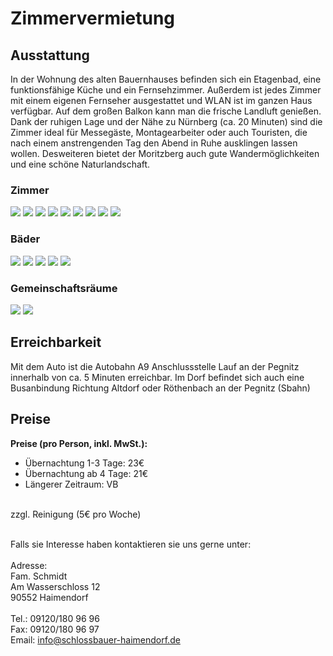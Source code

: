 # Zimmervermietung

<image-slider :images="['zimmer-4.jpg', 'zimmer-5.jpg','zimmer-6.jpg','haus-2.jpg', 'haus-3.jpg']"></image-slider>


## Ausstattung
In der Wohnung des alten Bauernhauses befinden sich ein Etagenbad, eine funktionsfähige Küche und ein Fernsehzimmer. 
Außerdem ist jedes Zimmer mit einem eigenen Fernseher ausgestattet und WLAN ist im ganzen Haus verfügbar.
Auf dem großen Balkon kann man die frische Landluft genießen.   
Dank der ruhigen Lage und der Nähe zu Nürnberg (ca. 20 Minuten) sind die Zimmer ideal für Messegäste, Montagearbeiter oder auch Touristen, die nach einem anstrengenden Tag den Abend in Ruhe ausklingen lassen wollen. Desweiteren bietet der Moritzberg auch gute Wandermöglichkeiten und eine schöne Naturlandschaft.

### Zimmer

<div class="flex justify-between flex-wrap">
    <img class="my-6 h-64 w-full lg:w-5/12 object-cover" src="/img/zimmer/photo_2020-08-12_20-30-28.jpg" />
    <img class="my-6 h-64 w-full lg:w-5/12 object-cover" src="/img/zimmer/photo_2020-08-12_20-30-37.jpg" />
    <img class="my-6 h-64 w-full lg:w-5/12 object-cover" src="/img/zimmer/photo_2020-08-12_20-30-41.jpg" />
    <img class="my-6 h-64 w-full lg:w-5/12 object-cover" src="/img/zimmer/photo_2020-08-12_20-30-42.jpg" />
    <img class="my-6 h-64 w-full lg:w-5/12 object-cover" src="/img/zimmer/photo_2020-08-12_20-30-45.jpg" />
    <img class="my-6 h-64 w-full lg:w-5/12 object-cover" src="/img/zimmer/photo_2020-08-12_20-30-47.jpg" />
    <img class="my-6 h-64 w-full lg:w-5/12 object-cover" src="/img/zimmer/photo_2020-08-12_20-30-48.jpg" />
    <img class="my-6 h-64 w-full lg:w-5/12 object-cover" src="/img/zimmer/photo_2020-08-12_20-30-50.jpg" />
    <img class="my-6 h-64 w-full lg:w-5/12 object-cover" src="/img/zimmer/photo_2020-08-12_20-30-51.jpg" />
</div>

### Bäder
<div class="flex justify-between flex-wrap">
    <img class="my-6 w-full lg:w-5/12 object-cover" src="/img/zimmer/photo_2020-08-12_20-30-33.jpg" />
    <img class="my-6 w-full lg:w-5/12 object-cover" src="/img/zimmer/photo_2020-08-12_20-30-35.jpg" />
    <img class="my-6 w-full lg:w-5/12 object-cover" src="/img/zimmer/photo_2020-08-12_20-30-39.jpg" />
    <img class="my-6 w-full lg:w-5/12 object-cover" src="/img/zimmer/photo_2020-08-12_20-30-43.jpg" />
    <img class="my-6 w-full lg:w-5/12 object-cover" src="/img/zimmer/photo_2020-08-12_20-30-44.jpg" />
</div>

### Gemeinschaftsräume
<div class="flex justify-between flex-wrap">
    <img class="my-6 w-full lg:w-5/12 object-cover" src="/img/zimmer/photo_2020-08-12_20-30-40.jpg" />
    <img class="my-6 w-full lg:w-5/12 object-cover" src="/img/zimmer/photo_2020-08-12_20-30-52.jpg" />
</div>

## Erreichbarkeit
Mit dem Auto ist die Autobahn A9 Anschlussstelle Lauf an der Pegnitz innerhalb von ca. 5 Minuten erreichbar.
Im Dorf befindet sich auch eine Busanbindung Richtung Altdorf oder Röthenbach an der Pegnitz (Sbahn)

## Preise
**Preise (pro Person, inkl. MwSt.):**   
- Übernachtung 1-3 Tage: 23€  
- Übernachtung ab 4 Tage: 21€
- Längerer Zeitraum: VB

<br>
zzgl. Reinigung (5€ pro Woche) 
<br></br>

Falls sie Interesse haben kontaktieren sie uns gerne unter:
<br></br>
Adresse:   
Fam. Schmidt   
Am Wasserschloss 12   
90552 Haimendorf
<br></br>
Tel.: 09120/180 96 96   
Fax: 09120/180 96 97   
Email: info@schlossbauer-haimendorf.de